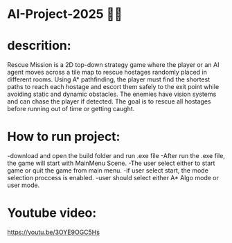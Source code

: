 # AI-Project-2025 🦾🤖
# descrition:
Rescue Mission is a 2D top-down strategy game where the player or an AI agent moves across a tile map to rescue hostages randomly placed in different rooms. Using A* pathfinding, the player must find the shortest paths to reach each hostage and escort them safely to the exit point while avoiding static and dynamic obstacles. The enemies have vision systems and can chase the player if detected. The goal is to rescue all hostages before running out of time or getting caught.
# How to run project:
-download and open the build folder and run .exe file
-After run the .exe file, the game will start with MainMenu Scene.
-The user select either to start game or quit the game from main menu.
-if user select start, the mode selection proccess is enabled.
-user should select either A* Algo mode or user mode.
# Youtube video:
https://youtu.be/3OYE9OGC5Hs
